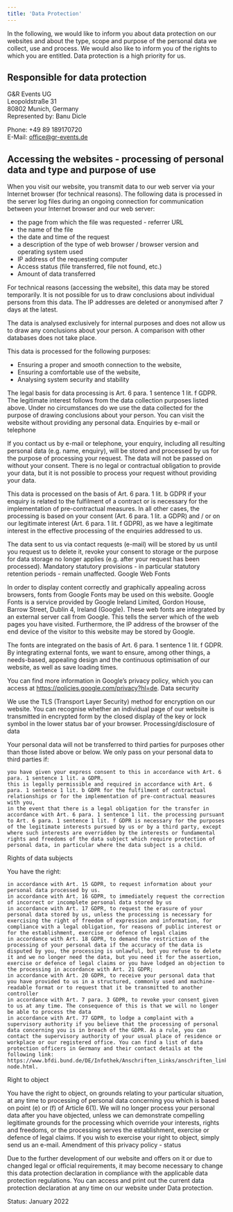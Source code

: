 ```yaml
---
title: 'Data Protection'
---
```


In the following, we would like to inform you about data protection on our websites and about the type, scope and purpose of the personal data we collect, use and process. We would also like to inform you of the rights to which you are entitled. Data protection is a high priority for us.

## Responsible for data protection
G&R Events UG  
Leopoldstraße 31    
80802 Munich, Germany  
Represented by: Banu Dicle  

Phone: +49 89 189170720    
E-Mail: office@gr-events.de  

## Accessing the websites - processing of personal data and type and purpose of use

When you visit our website, you transmit data to our web server via your Internet browser (for technical reasons). The following data is processed in the server log files during an ongoing connection for communication between your Internet browser and our web server:
- the page from which the file was requested - referrer URL
- the name of the file
- the date and time of the request
- a description of the type of web browser / browser version and operating system used
- IP address of the requesting computer
- Access status (file transferred, file not found, etc.)
- Amount of data transferred

For technical reasons (accessing the website), this data may be stored temporarily. It is not possible for us to draw conclusions about individual persons from this data. The IP addresses are deleted or anonymised after 7 days at the latest.

The data is analysed exclusively for internal purposes and does not allow us to draw any conclusions about your person. A comparison with other databases does not take place.

This data is processed for the following purposes:

- Ensuring a proper and smooth connection to the website,
- Ensuring a comfortable use of the website,
- Analysing system security and stability

The legal basis for data processing is Art. 6 para. 1 sentence 1 lit. f GDPR. The legitimate interest follows from the data collection purposes listed above. Under no circumstances do we use the data collected for the purpose of drawing conclusions about your person. You can visit the website without providing any personal data.
Enquiries by e-mail or telephone

If you contact us by e-mail or telephone, your enquiry, including all resulting personal data (e.g. name, enquiry), will be stored and processed by us for the purpose of processing your request. The data will not be passed on without your consent. There is no legal or contractual obligation to provide your data, but it is not possible to process your request without providing your data.

This data is processed on the basis of Art. 6 para. 1 lit. b GDPR if your enquiry is related to the fulfilment of a contract or is necessary for the implementation of pre-contractual measures. In all other cases, the processing is based on your consent (Art. 6 para. 1 lit. a GDPR) and / or on our legitimate interest (Art. 6 para. 1 lit. f GDPR), as we have a legitimate interest in the effective processing of the enquiries addressed to us.

The data sent to us via contact requests (e-mail) will be stored by us until you request us to delete it, revoke your consent to storage or the purpose for data storage no longer applies (e.g. after your request has been processed). Mandatory statutory provisions - in particular statutory retention periods - remain unaffected.
Google Web Fonts

In order to display content correctly and graphically appealing across browsers, fonts from Google Fonts may be used on this website. Google Fonts is a service provided by Google Ireland Limited, Gordon House, Barrow Street, Dublin 4, Ireland (Google). These web fonts are integrated by an external server call from Google. This tells the server which of the web pages you have visited. Furthermore, the IP address of the browser of the end device of the visitor to this website may be stored by Google.

The fonts are integrated on the basis of Art. 6 para. 1 sentence 1 lit. f GDPR. By integrating external fonts, we want to ensure, among other things, a needs-based, appealing design and the continuous optimisation of our website, as well as save loading times.

You can find more information in Google’s privacy policy, which you can access at https://policies.google.com/privacy?hl=de.
Data security

We use the TLS (Transport Layer Security) method for encryption on our website. You can recognise whether an individual page of our website is transmitted in encrypted form by the closed display of the key or lock symbol in the lower status bar of your browser.
Processing/disclosure of data

Your personal data will not be transferred to third parties for purposes other than those listed above or below. We only pass on your personal data to third parties if:

    you have given your express consent to this in accordance with Art. 6 para. 1 sentence 1 lit. a GDPR,
    this is legally permissible and required in accordance with Art. 6 para. 1 sentence 1 lit. b GDPR for the fulfilment of contractual relationships or for the implementation of pre-contractual measures with you,
    in the event that there is a legal obligation for the transfer in accordance with Art. 6 para. 1 sentence 1 lit. the processing pursuant to Art. 6 para. 1 sentence 1 lit. f GDPR is necessary for the purposes of the legitimate interests pursued by us or by a third party, except where such interests are overridden by the interests or fundamental rights and freedoms of the data subject which require protection of personal data, in particular where the data subject is a child.

Rights of data subjects

You have the right:

    in accordance with Art. 15 GDPR, to request information about your personal data processed by us.
    in accordance with Art. 16 GDPR, to immediately request the correction of incorrect or incomplete personal data stored by us
    in accordance with Art. 17 GDPR, to request the erasure of your personal data stored by us, unless the processing is necessary for exercising the right of freedom of expression and information, for compliance with a legal obligation, for reasons of public interest or for the establishment, exercise or defence of legal claims
    in accordance with Art. 18 GDPR, to demand the restriction of the processing of your personal data if the accuracy of the data is disputed by you, the processing is unlawful, but you refuse to delete it and we no longer need the data, but you need it for the assertion, exercise or defence of legal claims or you have lodged an objection to the processing in accordance with Art. 21 GDPR;
    in accordance with Art. 20 GDPR, to receive your personal data that you have provided to us in a structured, commonly used and machine-readable format or to request that it be transmitted to another controller
    in accordance with Art. 7 para. 3 GDPR, to revoke your consent given to us at any time. The consequence of this is that we will no longer be able to process the data
    in accordance with Art. 77 GDPR, to lodge a complaint with a supervisory authority if you believe that the processing of personal data concerning you is in breach of the GDPR. As a rule, you can contact the supervisory authority of your usual place of residence or workplace or our registered office. You can find a list of data protection officers in Germany and their contact details at the following link: https://www.bfdi.bund.de/DE/Infothek/Anschriften_Links/anschriften_links-node.html.

Right to object

You have the right to object, on grounds relating to your particular situation, at any time to processing of personal data concerning you which is based on point (e) or (f) of Article 6(1). We will no longer process your personal data after you have objected, unless we can demonstrate compelling legitimate grounds for the processing which override your interests, rights and freedoms, or the processing serves the establishment, exercise or defence of legal claims. If you wish to exercise your right to object, simply send us an e-mail.
Amendment of this privacy policy - status

Due to the further development of our website and offers on it or due to changed legal or official requirements, it may become necessary to change this data protection declaration in compliance with the applicable data protection regulations. You can access and print out the current data protection declaration at any time on our website under Data protection.

Status: January 2022